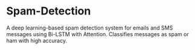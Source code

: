# Spam-Detection
A deep learning-based spam detection system for emails and SMS messages using Bi-LSTM with Attention. Classifies messages as spam or ham with high accuracy.
